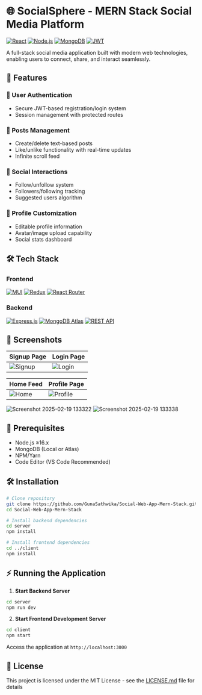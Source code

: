 # 🌐 SocialSphere - MERN Stack Social Media Platform

[![React](https://img.shields.io/badge/React-20232A?style=for-the-badge&logo=react&logoColor=61DAFB)](https://react.dev/)
[![Node.js](https://img.shields.io/badge/Node.js-339933?style=for-the-badge&logo=nodedotjs&logoColor=white)](https://nodejs.org/)
[![MongoDB](https://img.shields.io/badge/MongoDB-47A248?style=for-the-badge&logo=mongodb&logoColor=white)](https://www.mongodb.com/)
[![JWT](https://img.shields.io/badge/JWT-000000?style=for-the-badge&logo=JSON%20web%20tokens&logoColor=white)](https://jwt.io/)

A full-stack social media application built with modern web technologies, enabling users to connect, share, and interact seamlessly.

## 🚀 Features

### 👤 User Authentication
- Secure JWT-based registration/login system
- Session management with protected routes

### 📝 Posts Management
- Create/delete text-based posts
- Like/unlike functionality with real-time updates
- Infinite scroll feed

### 🤝 Social Interactions
- Follow/unfollow system
- Followers/following tracking
- Suggested users algorithm

### 🎨 Profile Customization
- Editable profile information
- Avatar/image upload capability
- Social stats dashboard

## 🛠️ Tech Stack

### Frontend
[![MUI](https://img.shields.io/badge/Material--UI-0081CB?style=flat-square&logo=mui&logoColor=white)](https://mui.com/)
[![Redux](https://img.shields.io/badge/Redux-764ABC?style=flat-square&logo=redux&logoColor=white)](https://redux.js.org/)
[![React Router](https://img.shields.io/badge/React_Router-CA4245?style=flat-square&logo=react-router&logoColor=white)](https://reactrouter.com/)

### Backend
[![Express.js](https://img.shields.io/badge/Express.js-000000?style=flat-square&logo=express&logoColor=white)](https://expressjs.com/)
[![MongoDB Atlas](https://img.shields.io/badge/MongoDB_Atlas-47A248?style=flat-square&logo=mongodb&logoColor=white)](https://www.mongodb.com/atlas/database)
[![REST API](https://img.shields.io/badge/REST_API-FF6F00?style=flat-square&logo=rest&logoColor=white)](https://en.wikipedia.org/wiki/REST)

## 📸 Screenshots

| Signup Page | Login Page |
|-------------|------------|
| ![Signup](https://github.com/user-attachments/assets/c088a55e-001e-4d54-8875-ced5ec6452d4) | ![Login](https://github.com/user-attachments/assets/5b57d718-38f4-4eb3-b9a5-e2d403da6cc4) |

| Home Feed | Profile Page |
|-----------|--------------|
| ![Home](https://github.com/user-attachments/assets/3e61d39f-9658-43c9-b9f7-cb462c2c1659) | ![Profile](https://github.com/user-attachments/assets/55e38b41-aa1a-4464-b9df-1eee31eb59dd) |

![Screenshot 2025-02-19 133322](https://github.com/user-attachments/assets/dba1fdca-2c82-4961-a00c-6d78a7f1546c)
![Screenshot 2025-02-19 133338](https://github.com/user-attachments/assets/af80707f-abe1-40b5-ab06-2d6a542111bd)

## 🚦 Prerequisites

- Node.js ≥16.x
- MongoDB (Local or Atlas)
- NPM/Yarn
- Code Editor (VS Code Recommended)

## 🛠️ Installation

```bash
# Clone repository 
git clone https://github.com/GunaSathwika/Social-Web-App-Mern-Stack.git
cd Social-Web-App-Mern-Stack

# Install backend dependencies
cd server
npm install

# Install frontend dependencies
cd ../client
npm install
```

## ⚡ Running the Application

1. **Start Backend Server**
```bash
cd server
npm run dev
```

2. **Start Frontend Development Server**
```bash
cd client
npm start
```

Access the application at `http://localhost:3000`

## 📄 License
This project is licensed under the MIT License - see the [LICENSE.md](LICENSE.md) file for details
